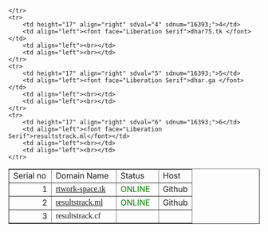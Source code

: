 <body>
<table cellspacing="0" border="1">
	<colgroup width="85"></colgroup>
	<colgroup width="130"></colgroup>
	<colgroup width="85"></colgroup>
	<tr>
		<td height="17" align="left">Serial no</td>
		<td align="left">Domain Name</td>
		<td align="left">Status</td>
		<td align="left"> Host</td>
	</tr>
	<tr>
		<td height="17" align="right" sdval="1" sdnum="16393;">1</td>
		<td align="left"><font face="Liberation Serif"><a href="http://rtwork-space.tk/">rtwork-space.tk </a></font></td>
		<td align="left"><font color="green">ONLINE</font></td>
		<td align="left"> Github</td>
	</tr>
	<tr>
		<td height="17" align="right" sdval="2" sdnum="16393;">2</td>
		<td align="left"><font face="Liberation Serif"><a href="http://resultstrack.ml/">resultstrack.ml </a></font></td>
		<td align="left"><font color="green">ONLINE</font></td>
		<td align="left"> Github</td>
	</tr>
	<tr>
		<td height="17" align="right" sdval="3" sdnum="16393;">3</td>
		<td align="left"><font face="Liberation Serif">resultstrack.cf</font></td>
		<td align="left"><br></td>
		<td align="left"><br></td>
		
	</tr>
	<tr>
		<td height="17" align="right" sdval="4" sdnum="16393;">4</td>
		<td align="left"><font face="Liberation Serif">dhar75.tk </font></td>
		<td align="left"><br></td>
		<td align="left"><br></td>
	</tr>
	<tr>
		<td height="17" align="right" sdval="5" sdnum="16393;">5</td>
		<td align="left"><font face="Liberation Serif">dhar.ga </font></td>
		<td align="left"><br></td>
		<td align="left"><br></td>
	</tr>
	<tr>
		<td height="17" align="right" sdval="6" sdnum="16393;">6</td>
		<td align="left"><font face="Liberation Serif">resultstrack.ml</font></td>
		<td align="left"><br></td>
		<td align="left"><br></td>
	</tr>
</table>
